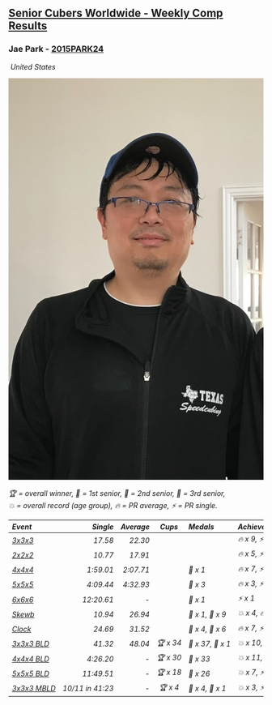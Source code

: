 <style>table {white-space: nowrap;}</style>
<link rel="stylesheet" type="text/css" href="/scw-comp/css/flags.css" />

## [Senior Cubers Worldwide - Weekly Comp Results](/scw-comp/results/)
### Jae Park - [2015PARK24](https://www.worldcubeassociation.org/persons/2015PARK24)

<i class="flag flag-US" />&nbsp;United States

![Jae Park](1533786318.jpeg)

<span style="white-space: nowrap;">🏆 = overall winner</span>, <span style="white-space: nowrap;">🥇 = 1st senior</span>, <span style="white-space: nowrap;">🥈 = 2nd senior</span>, <span style="white-space: nowrap;">🥉 = 3rd senior</span>, <span style="white-space: nowrap;">💥 = overall record (age group)</span>, <span style="white-space: nowrap;">🔥 = PR average</span>, <span style="white-space: nowrap;">⚡ = PR single</span>.

| Event | Single | Average | Cups | Medals | Achievements|
| :-- | --: | --: | :--: | :-- | :-- |
| [3x3x3](333.md) | 17.58 | 22.30 |  |  | 🔥 x 9, ⚡ x 8 |
| [2x2x2](222.md) | 10.77 | 17.91 |  |  | 🔥 x 5, ⚡ x 6 |
| [4x4x4](444.md) | 1:59.01 | 2:07.71 |  | 🥉 x 1 | 🔥 x 7, ⚡ x 7 |
| [5x5x5](555.md) | 4:09.44 | 4:32.93 |  | 🥉 x 3 | 🔥 x 3, ⚡ x 7 |
| [6x6x6](666.md) | 12:20.61 | - |  | 🥈 x 1 | ⚡ x 1 |
| [Skewb](skewb.md) | 10.94 | 26.94 |  | 🥇 x 1, 🥈 x 9 | 💥 x 4, 🔥 x 6, ⚡ x 6 |
| [Clock](clock.md) | 24.69 | 31.52 |  | 🥈 x 4, 🥉 x 6 | 🔥 x 7, ⚡ x 7 |
| [3x3x3 BLD](333bf.md) | 41.32 | 48.04 | 🏆 x 34 | 🥇 x 37, 🥈 x 1 | 💥 x 10, 🔥 x 3, ⚡ x 8 |
| [4x4x4 BLD](444bf.md) | 4:26.20 | - | 🏆 x 30 | 🥇 x 33 | 💥 x 11, ⚡ x 11 |
| [5x5x5 BLD](555bf.md) | 11:49.51 | - | 🏆 x 18 | 🥇 x 26 | 💥 x 7, ⚡ x 7 |
| [3x3x3 MBLD](333mbf.md) | 10/11 in 41:23 | - | 🏆 x 4 | 🥇 x 4, 🥈 x 1 | 💥 x 3, ⚡ x 3 |

<!-- Global site tag (gtag.js) - Google Analytics -->
<script async src="https://www.googletagmanager.com/gtag/js?id=UA-86348435-3"></script>
<script>window.dataLayer = window.dataLayer || []; function gtag() {dataLayer.push(arguments);} gtag('js', new Date()); gtag('config', 'UA-86348435-3');</script>
